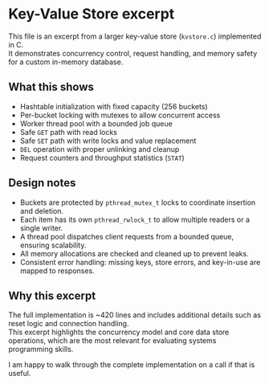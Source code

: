 # Key-Value Store excerpt

This file is an excerpt from a larger key-value store (`kvstore.c`) implemented in C.  
It demonstrates concurrency control, request handling, and memory safety for a custom in-memory database.

## What this shows
* Hashtable initialization with fixed capacity (256 buckets)
* Per-bucket locking with mutexes to allow concurrent access
* Worker thread pool with a bounded job queue
* Safe `GET` path with read locks
* Safe `SET` path with write locks and value replacement
* `DEL` operation with proper unlinking and cleanup
* Request counters and throughput statistics (`STAT`)

## Design notes
* Buckets are protected by `pthread_mutex_t` locks to coordinate insertion and deletion.
* Each item has its own `pthread_rwlock_t` to allow multiple readers or a single writer.
* A thread pool dispatches client requests from a bounded queue, ensuring scalability.
* All memory allocations are checked and cleaned up to prevent leaks.
* Consistent error handling: missing keys, store errors, and key-in-use are mapped to responses.

## Why this excerpt
The full implementation is ~420 lines and includes additional details such as reset logic and connection handling.  
This excerpt highlights the concurrency model and core data store operations, which are the most relevant for evaluating systems programming skills.

I am happy to walk through the complete implementation on a call if that is useful.
